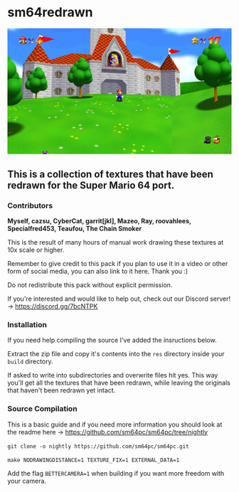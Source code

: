 # sm64redrawn

![Screenshot](screenshot.png)



## This is a collection of textures that have been redrawn for the Super Mario 64 port.



### Contributors

**Myself, cazsu, CyberCat, garrit[jkl], Mazeo, Ray, roovahlees, Specialfred453, Teaufou, The Chain Smoker**

This is the result of many hours of manual work drawing these textures at 10x scale or higher.

Remember to give credit to this pack if you plan to use it in a video or other form of social media, you can also link to it here. Thank you :)

Do not redistribute this pack without explicit permission.

If you're interested and would like to help out, check out our Discord server! -> https://discord.gg/7bcNTPK



### Installation

If you need help compiling the source I've added the insructions below.

Extract the zip file and copy it's contents into the `res` directory inside your `build` directory.

If asked to write into subdirectories and overwrite files hit yes. This way you'll get all the textures that have been redrawn, while leaving the originals that haven't been redrawn yet intact.

### Source Compilation

This is a basic guide and if you need more information you should look at the readme here -> https://github.com/sm64pc/sm64pc/tree/nightly

`git clone -o nightly https://github.com/sm64pc/sm64pc.git`

`make NODRAWINGDISTANCE=1 TEXTURE_FIX=1 EXTERNAL_DATA=1`

Add the flag `BETTERCAMERA=1` when building if you want more freedom with your camera.

